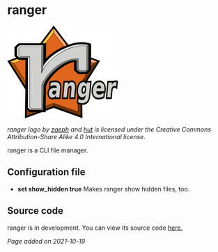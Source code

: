 # ranger
![](../img/ranger.png)

*ranger logo by [zaeph](https://github.com/zaeph) and [hut](https://github.com/hut) is licensed under the Creative Commons Attribution-Share Alike 4.0 International license.*

ranger is a CLI file manager.

## Configuration file
- **set show_hidden true** Makes ranger show hidden files, too.

## Source code
ranger is in development. You can view its source code [here.](https://github.com/ranger/ranger)

*Page added on 2021-10-19*

